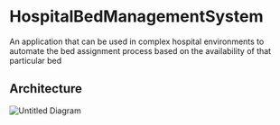 # HospitalBedManagementSystem
An application that can be used in complex hospital environments to automate the bed assignment process based on the availability of that particular bed
## Architecture
![Untitled Diagram](https://user-images.githubusercontent.com/61830764/83853620-2c805500-a733-11ea-8cf7-90aa32c3c3a3.jpg)
